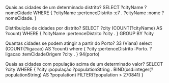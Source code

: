 Quais as cidades de um determinado distrito?
SELECT ?cityName ?nomeCidade WHERE {
  ?cityName :pertenceDistrito :c7 .
  ?cityName :nome ?nomeCidade.
}

Distribuição de cidades por distrito?
SELECT ?city (COUNT(?cityName) AS ?count) WHERE {
  ?cityName :pertenceDistrito ?city .
}
GROUP BY ?city

Quantas cidades se podem atingir a partir do Porto?
33 (Viana)
select  (COUNT(?ligacao) AS ?count) where { 
	?city :pertenceDistrito :Porto.
    ?ligacao :temCidadeOrigem ?city .
} 
94(porto)


Quais as cidades com população acima de um determinado valor?
SELECT ?city WHERE { 
  ?city :população ?populationString .
  BIND(xsd:integer(?populationString) AS ?population)
  FILTER(?population > 270841)
}

